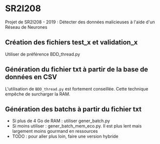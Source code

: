 # SR2I208
Projet de SR2I208 - 2019 : Détecter des données malicieuses à l'aide d'un Réseau de Neurones

## Création des fichiers test_x et validation_x
Utiliser de préférence BDD_thread.py

## Génération du fichier txt à partir de la base de données en CSV
L'utilisation de `BDD_thread.py` est fortement conseillée. Cette technique empêche de surcharger la RAM.

## Génération des batchs à partir du fichier txt
* Si plus de 4 Go de RAM : utiliser gener_batch.py
* Si moins utiliser : gener_batch_mem_eco.py. Il est plus lent mais largement moins gourmand en ressources
* TODO : pour aller plus loin, faire une version hybride
